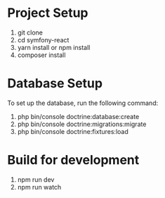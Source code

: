 # Project Setup
1. git clone <repository-url>
2. cd symfony-react
3. yarn install or npm install
4. composer install

# Database Setup
To set up the database, run the following command:
1. php bin/console doctrine:database:create
2. php bin/console doctrine:migrations:migrate
3. php bin/console doctrine:fixtures:load

# Build for development
1. npm run dev
2. npm run watch